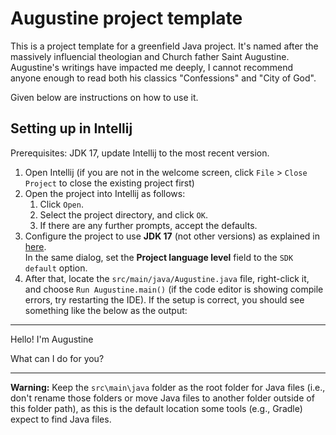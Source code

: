 # Augustine project template

This is a project template for a greenfield Java project. It's named after the massively influencial theologian and Church father Saint Augustine. Augustine's writings have impacted me deeply, I cannot recommend anyone enough to read both his classics "Confessions" and "City of God". 

Given below are instructions on how to use it.

## Setting up in Intellij

Prerequisites: JDK 17, update Intellij to the most recent version.

1. Open Intellij (if you are not in the welcome screen, click `File` > `Close Project` to close the existing project first)
1. Open the project into Intellij as follows:
   1. Click `Open`.
   1. Select the project directory, and click `OK`.
   1. If there are any further prompts, accept the defaults.
1. Configure the project to use **JDK 17** (not other versions) as explained in [here](https://www.jetbrains.com/help/idea/sdk.html#set-up-jdk).<br>
   In the same dialog, set the **Project language level** field to the `SDK default` option.
1. After that, locate the `src/main/java/Augustine.java` file, right-click it, and choose `Run Augustine.main()` (if the code editor is showing compile errors, try restarting the IDE). If the setup is correct, you should see something like the below as the output:
____________________________________________________________
 Hello! I'm Augustine
 
 What can I do for you?
____________________________________________________________

**Warning:** Keep the `src\main\java` folder as the root folder for Java files (i.e., don't rename those folders or move Java files to another folder outside of this folder path), as this is the default location some tools (e.g., Gradle) expect to find Java files.
